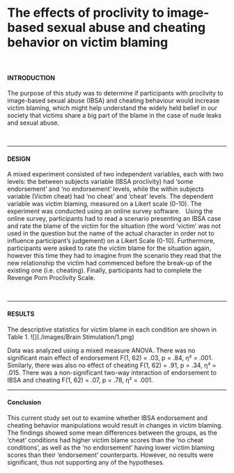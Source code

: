 # The effects of proclivity to image-based sexual abuse and cheating behavior on victim blaming 
&nbsp;
#### **INTRODUCTION**
The purpose of this study was to determine if participants with proclivity to image-based sexual abuse (IBSA) and cheating behaviour would increase victim blaming, which might help understand the widely held belief in our society that victims share a big part of the blame in the case of nude leaks and sexual abuse.

&nbsp;
***
#### **DESIGN**

A mixed experiment consisted of two independent variables, each with two levels: the between subjects variable (IBSA proclivity) had ‘some endorsement’ and ‘no endorsement’ levels, while the within subjects variable (Victim cheat) had ‘no cheat’ and ‘cheat’ levels. The dependent variable was victim blaming, measured on a Likert scale (0-10). The experiment was conducted using an online survey software.
&nbsp;
Using the online survey, participants had to read a scenario presenting an IBSA case and rate the blame of the victim for the situation (the word ‘victim’ was not used in the question but the name of the actual character in order not to influence participant’s judgement) on a Likert Scale (0-10). Furthermore, participants were asked to rate the victim blame for the situation again, however this time they had to imagine from the scenario they read that the new relationship the victim had commenced before the break-up of the existing one (i.e. cheating). Finally, participants had to complete the Revenge Porn Proclivity Scale.

&nbsp;
***
#### **RESULTS**
The descriptive statistics for victim blame in each condition are shown in Table 1.
![](./images/Brain Stimulation/1.png)

Data was analyzed using a mixed measure ANOVA. There was no significant main effect of endorsement F(1, 62) = .03, p = .84, η² = .001. Similarly, there was also no effect of cheating F(1, 62) = .91, p = .34, η² = .015. There was a non-significant two-way interaction of endorsement to IBSA and cheating F(1, 62) = .07, p = .78, η² = .001.
&nbsp;
***
#### **Conclusion**
This current study set out to examine whether IBSA endorsement and cheating behavior manipulations would result in changes in victim blaming. The findings showed some mean differences between the groups, as the ‘cheat’ conditions had higher victim blame scores than the ‘no cheat conditions’, as well as the ‘no endorsement’ having lower victim blaming scores than their ‘endorsement’ counterparts. However, no results were significant, thus not supporting any of the hypotheses. 